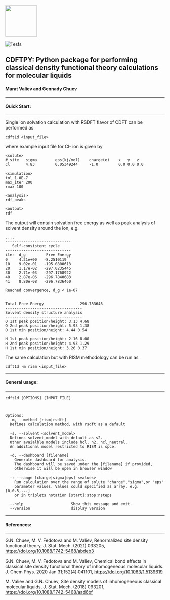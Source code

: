 <img src="https://user-images.githubusercontent.com/1958085/147704729-3887dbe0-83ba-4c0d-9188-88df15930007.png" width="100">

![Tests](https://github.com/mvaliev/cdftpy/actions/workflows/tests.yaml/badge.svg)
## CDFTPY: Python package for performing classical density functional theory calculations for molecular liquids 
#### Marat Valiev and Gennady Chuev
___
#### Quick Start:
___
Single ion solvation calculation with RSDFT flavor of CDFT
can be performed as
```
cdft1d <input_file>
```
where example input file for Cl- ion is given by
```
<solute>
# site   sigma        eps(kj/mol)    charge(e)    x   y   z
Cl       4.83         0.05349244     -1.0         0.0 0.0 0.0

<simulation>
tol 1.0E-7
max_iter 200
rmax 100

<analysis>
rdf_peaks

<output>
rdf
```
The output will contain solvation free energy as well as peak
analysis of solvent density around the ion, e.g.
```
....
-----------------------------
   Self-consistent cycle     
-----------------------------
iter  d_g         Free Energy 
0     4.21e+00   -8.2510119
10    9.02e-01   -195.0800613
20    1.17e-02   -297.0235445
30    2.71e-03   -297.1768922
40    2.87e-06   -296.7840683
41    8.80e-08   -296.7836460

Reached convergence, d_g < 1e-07


Total Free Energy               -296.783646
----------------------------------
Solvent density structure analysis
----------------------------------
O 1st peak position/height: 3.13 4.68  
O 2nd peak position/height: 5.93 1.38  
O 1st min position/height: 4.44 0.54  
  
H 1st peak position/height: 2.16 8.00  
H 2nd peak position/height: 4.93 1.29  
H 1st min position/height: 3.26 0.37 
```
The same calculation but with RISM methodology
can be run as

    cdft1d -m rism <input_file>

___
#### General usage:
___
    cdft1d [OPTIONS] [INPUT_FILE]



    Options:
      -m, --method [rism|rsdft]
      Defines calculation method, with rsdft as a default

      -s, --solvent <solvent_model>
      Defines solvent_model with default as s2. 
      Other avaialble models include hcl, n2, hcl_neutral.
      An additional model restricted to RISM is spce.

      -d, --dashboard [filename]      
        Generate dashboard for analysis. 
        The dashboard will be saved under the [filename] if provided, 
        otherwise it will be open in browser window

      -r --range [charge|sigma|eps] <values>
        Run calculation over the range of solute "charge","sigma",or "eps" 
        parameter values. Values could specified as array, e.g. [0,0.5,...] 
        or in triplets notation [start]:stop:nsteps

      --help                     Show this message and exit.
      --version                  display version


___
#### References:
___
G.N. Chuev, M. V. Fedotova and M. Valiev,
 Renormalized site density functional theory,
 J. Stat. Mech. (2021) 033205, https://doi.org/10.1088/1742-5468/abdeb3

G.N. Chuev, M. V. Fedotova and M. Valiev,
Chemical bond effects in classical site density 
functional theory of inhomogeneous molecular liquids. 
J. Chem Phys. 2020 Jan 31;152(4):041101,
https://doi.org/10.1063/1.5139619

M. Valiev and G.N. Chuev,
 Site density models of inhomogeneous classical molecular liquids,
 J. Stat. Mech. (2018) 093201,
https://doi.org/10.1088/1742-5468/aad6bf

 
 
